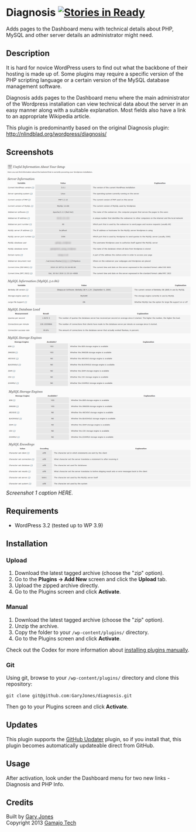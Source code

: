 # Diagnosis [![Stories in Ready](https://badge.waffle.io/garyjones/diagnosis.png?label=ready&title=Ready)](http://waffle.io/garyjones/diagnosis)

Adds pages to the Dashboard menu with technical details about PHP, MySQL and other server details an administrator might need.

## Description

It is hard for novice WordPress users to find out what the backbone of their hosting is made up of. Some plugins may require a specific version of the PHP scripting language or a certain version of the MySQL database management software.

Diagnosis adds pages to the Dashboard menu where the main administrator of the Wordpress installation can view technical data about the server in an easy manner along with a suitable explanation. Most fields also have a link to an appropriate Wikipedia article.

This plugin is predominantly based on the original Diagnosis plugin: http://nlindblad.org/wordpress/diagnosis/

## Screenshots

![Alt text for screenshot 1 HERE](assets/screenshot-1.png)
_Screenshot 1 caption HERE._

## Requirements
 * WordPress 3.2 (tested up to WP 3.9)

## Installation

### Upload

1. Download the latest tagged archive (choose the "zip" option).
2. Go to the __Plugins -> Add New__ screen and click the __Upload__ tab.
3. Upload the zipped archive directly.
4. Go to the Plugins screen and click __Activate__.

### Manual

1. Download the latest tagged archive (choose the "zip" option).
2. Unzip the archive.
3. Copy the folder to your `/wp-content/plugins/` directory.
4. Go to the Plugins screen and click __Activate__.

Check out the Codex for more information about [installing plugins manually](http://codex.wordpress.org/Managing_Plugins#Manual_Plugin_Installation).

### Git

Using git, browse to your `/wp-content/plugins/` directory and clone this repository:

`git clone git@github.com:GaryJones/diagnosis.git`

Then go to your Plugins screen and click __Activate__.

## Updates

This plugin supports the [GitHub Updater](https://github.com/afragen/github-updater) plugin, so if you install that, this plugin becomes automatically updateable direct from GitHub.

## Usage

After activation, look under the Dashboard menu for two new links - Diagnosis and PHP Info.

## Credits

Built by [Gary Jones](https://twitter.com/GaryJ)  
Copyright 2013 [Gamajo Tech](http://gamajo.com/)
